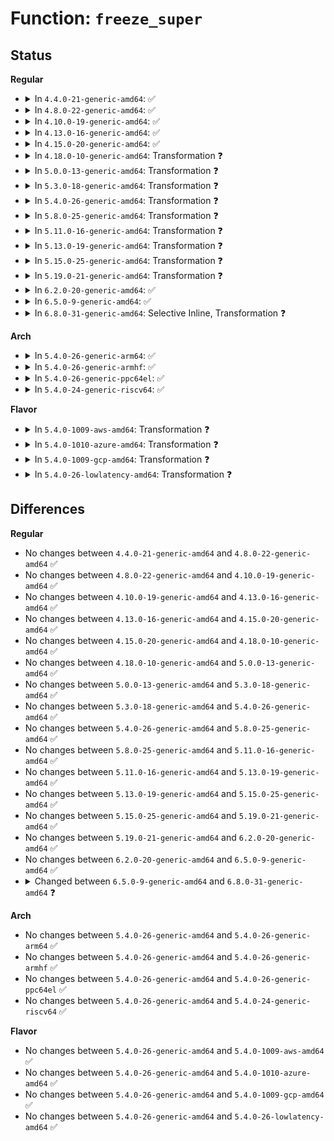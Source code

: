 # Function: <code>freeze_super</code>

## Status
<b>Regular</b>
<ul>
<li>
<details>
<summary>In <code>4.4.0-21-generic-amd64</code>: ✅</summary>

```c
int freeze_super(struct super_block * sb)
```

```json
{
  "name": "freeze_super",
  "collision_type": "Unique Global",
  "inline_type": "No",
  "funcs": [
    {
      "addr": 18446744071581003360,
      "name": "freeze_super",
      "external": true,
      "loc": "fs/super.c:1337",
      "file": "fs/super.c",
      "inline": "seen, unknown",
      "caller_inline": [],
      "caller_func": [
        "fs/ioctl.c:do_vfs_ioctl",
        "fs/block_dev.c:freeze_bdev"
      ]
    }
  ],
  "symbols": [
    {
      "addr": 18446744071581003360,
      "name": "freeze_super",
      "section": ".text",
      "bind": "STB_GLOBAL",
      "size": 389
    }
  ]
}
```
</details>
</li>
<li>
<details>
<summary>In <code>4.8.0-22-generic-amd64</code>: ✅</summary>

```c
int freeze_super(struct super_block * sb)
```

```json
{
  "name": "freeze_super",
  "collision_type": "Unique Global",
  "inline_type": "No",
  "funcs": [
    {
      "addr": 18446744071581161616,
      "name": "freeze_super",
      "external": true,
      "loc": "fs/super.c:1357",
      "file": "fs/super.c",
      "inline": "seen, unknown",
      "caller_inline": [],
      "caller_func": [
        "fs/ioctl.c:do_vfs_ioctl",
        "fs/block_dev.c:freeze_bdev"
      ]
    }
  ],
  "symbols": [
    {
      "addr": 18446744071581161616,
      "name": "freeze_super",
      "section": ".text",
      "bind": "STB_GLOBAL",
      "size": 389
    }
  ]
}
```
</details>
</li>
<li>
<details>
<summary>In <code>4.10.0-19-generic-amd64</code>: ✅</summary>

```c
int freeze_super(struct super_block * sb)
```

```json
{
  "name": "freeze_super",
  "collision_type": "Unique Global",
  "inline_type": "No",
  "funcs": [
    {
      "addr": 18446744071581238336,
      "name": "freeze_super",
      "external": true,
      "loc": "fs/super.c:1412",
      "file": "fs/super.c",
      "inline": "seen, unknown",
      "caller_inline": [],
      "caller_func": [
        "fs/ioctl.c:do_vfs_ioctl",
        "fs/block_dev.c:freeze_bdev"
      ]
    }
  ],
  "symbols": [
    {
      "addr": 18446744071581238336,
      "name": "freeze_super",
      "section": ".text",
      "bind": "STB_GLOBAL",
      "size": 413
    }
  ]
}
```
</details>
</li>
<li>
<details>
<summary>In <code>4.13.0-16-generic-amd64</code>: ✅</summary>

```c
int freeze_super(struct super_block * sb)
```

```json
{
  "name": "freeze_super",
  "collision_type": "Unique Global",
  "inline_type": "No",
  "funcs": [
    {
      "addr": 18446744071581285696,
      "name": "freeze_super",
      "external": true,
      "loc": "fs/super.c:1454",
      "file": "fs/super.c",
      "inline": "seen, unknown",
      "caller_inline": [],
      "caller_func": [
        "fs/ioctl.c:do_vfs_ioctl",
        "fs/block_dev.c:freeze_bdev"
      ]
    }
  ],
  "symbols": [
    {
      "addr": 18446744071581285696,
      "name": "freeze_super",
      "section": ".text",
      "bind": "STB_GLOBAL",
      "size": 413
    }
  ]
}
```
</details>
</li>
<li>
<details>
<summary>In <code>4.15.0-20-generic-amd64</code>: ✅</summary>

```c
int freeze_super(struct super_block * sb)
```

```json
{
  "name": "freeze_super",
  "collision_type": "Unique Global",
  "inline_type": "No",
  "funcs": [
    {
      "addr": 18446744071581425232,
      "name": "freeze_super",
      "external": true,
      "loc": "fs/super.c:1454",
      "file": "fs/super.c",
      "inline": "seen, unknown",
      "caller_inline": [],
      "caller_func": [
        "fs/ioctl.c:do_vfs_ioctl",
        "fs/block_dev.c:freeze_bdev"
      ]
    }
  ],
  "symbols": [
    {
      "addr": 18446744071581425232,
      "name": "freeze_super",
      "section": ".text",
      "bind": "STB_GLOBAL",
      "size": 416
    }
  ]
}
```
</details>
</li>
<li>
<details>
<summary>In <code>4.18.0-10-generic-amd64</code>: Transformation ❓</summary>

```c
int freeze_super(struct super_block * sb)
```

```json
{
  "name": "freeze_super",
  "collision_type": "Unique Global",
  "inline_type": "No",
  "funcs": [
    {
      "addr": 0,
      "name": "freeze_super",
      "external": true,
      "loc": "fs/super.c:1517",
      "file": "fs/super.c",
      "inline": "seen, unknown",
      "caller_inline": [],
      "caller_func": [
        "fs/ioctl.c:do_vfs_ioctl",
        "fs/block_dev.c:freeze_bdev"
      ]
    }
  ],
  "symbols": [
    {
      "addr": 18446744071581590440,
      "name": "freeze_super.cold.22",
      "section": ".text",
      "bind": "STB_LOCAL",
      "size": 95
    },
    {
      "addr": 18446744071581582960,
      "name": "freeze_super",
      "section": ".text",
      "bind": "STB_GLOBAL",
      "size": 330
    }
  ]
}
```
</details>
</li>
<li>
<details>
<summary>In <code>5.0.0-13-generic-amd64</code>: Transformation ❓</summary>

```c
int freeze_super(struct super_block * sb)
```

```json
{
  "name": "freeze_super",
  "collision_type": "Unique Global",
  "inline_type": "No",
  "funcs": [
    {
      "addr": 0,
      "name": "freeze_super",
      "external": true,
      "loc": "fs/super.c:1503",
      "file": "fs/super.c",
      "inline": "seen, unknown",
      "caller_inline": [],
      "caller_func": [
        "fs/ioctl.c:do_vfs_ioctl",
        "fs/block_dev.c:freeze_bdev"
      ]
    }
  ],
  "symbols": [
    {
      "addr": 18446744071581676411,
      "name": "freeze_super.cold.23",
      "section": ".text",
      "bind": "STB_LOCAL",
      "size": 95
    },
    {
      "addr": 18446744071581669296,
      "name": "freeze_super",
      "section": ".text",
      "bind": "STB_GLOBAL",
      "size": 330
    }
  ]
}
```
</details>
</li>
<li>
<details>
<summary>In <code>5.3.0-18-generic-amd64</code>: Transformation ❓</summary>

```c
int freeze_super(struct super_block * sb)
```

```json
{
  "name": "freeze_super",
  "collision_type": "Unique Global",
  "inline_type": "No",
  "funcs": [
    {
      "addr": 0,
      "name": "freeze_super",
      "external": true,
      "loc": "fs/super.c:1659",
      "file": "fs/super.c",
      "inline": "seen, unknown",
      "caller_inline": [],
      "caller_func": [
        "fs/ioctl.c:do_vfs_ioctl",
        "fs/block_dev.c:freeze_bdev"
      ]
    }
  ],
  "symbols": [
    {
      "addr": 18446744071581794287,
      "name": "freeze_super.cold",
      "section": ".text",
      "bind": "STB_LOCAL",
      "size": 97
    },
    {
      "addr": 18446744071581787376,
      "name": "freeze_super",
      "section": ".text",
      "bind": "STB_GLOBAL",
      "size": 349
    }
  ]
}
```
</details>
</li>
<li>
<details>
<summary>In <code>5.4.0-26-generic-amd64</code>: Transformation ❓</summary>

```c
int freeze_super(struct super_block * sb)
```

```json
{
  "name": "freeze_super",
  "collision_type": "Unique Global",
  "inline_type": "No",
  "funcs": [
    {
      "addr": 0,
      "name": "freeze_super",
      "external": true,
      "loc": "fs/super.c:1760",
      "file": "fs/super.c",
      "inline": "seen, unknown",
      "caller_inline": [],
      "caller_func": [
        "fs/ioctl.c:do_vfs_ioctl",
        "fs/block_dev.c:freeze_bdev"
      ]
    }
  ],
  "symbols": [
    {
      "addr": 18446744071581866912,
      "name": "freeze_super.cold",
      "section": ".text",
      "bind": "STB_LOCAL",
      "size": 97
    },
    {
      "addr": 18446744071581859744,
      "name": "freeze_super",
      "section": ".text",
      "bind": "STB_GLOBAL",
      "size": 349
    }
  ]
}
```
</details>
</li>
<li>
<details>
<summary>In <code>5.8.0-25-generic-amd64</code>: Transformation ❓</summary>

```c
int freeze_super(struct super_block * sb)
```

```json
{
  "name": "freeze_super",
  "collision_type": "Unique Global",
  "inline_type": "No",
  "funcs": [
    {
      "addr": 0,
      "name": "freeze_super",
      "external": true,
      "loc": "fs/super.c:1758",
      "file": "fs/super.c",
      "inline": "seen, unknown",
      "caller_inline": [],
      "caller_func": [
        "fs/ioctl.c:do_vfs_ioctl",
        "fs/block_dev.c:freeze_bdev"
      ]
    }
  ],
  "symbols": [
    {
      "addr": 18446744071582092964,
      "name": "freeze_super.cold",
      "section": ".text",
      "bind": "STB_LOCAL",
      "size": 73
    },
    {
      "addr": 18446744071582087344,
      "name": "freeze_super",
      "section": ".text",
      "bind": "STB_GLOBAL",
      "size": 310
    }
  ]
}
```
</details>
</li>
<li>
<details>
<summary>In <code>5.11.0-16-generic-amd64</code>: Transformation ❓</summary>

```c
int freeze_super(struct super_block * sb)
```

```json
{
  "name": "freeze_super",
  "collision_type": "Unique Global",
  "inline_type": "No",
  "funcs": [
    {
      "addr": 0,
      "name": "freeze_super",
      "external": true,
      "loc": "fs/super.c:1658",
      "file": "fs/super.c",
      "inline": "seen, unknown",
      "caller_inline": [],
      "caller_func": [
        "fs/ioctl.c:do_vfs_ioctl",
        "fs/block_dev.c:freeze_bdev"
      ]
    }
  ],
  "symbols": [
    {
      "addr": 18446744071591339376,
      "name": "freeze_super.cold",
      "section": ".text",
      "bind": "STB_LOCAL",
      "size": 73
    },
    {
      "addr": 18446744071582133008,
      "name": "freeze_super",
      "section": ".text",
      "bind": "STB_GLOBAL",
      "size": 310
    }
  ]
}
```
</details>
</li>
<li>
<details>
<summary>In <code>5.13.0-19-generic-amd64</code>: Transformation ❓</summary>

```c
int freeze_super(struct super_block * sb)
```

```json
{
  "name": "freeze_super",
  "collision_type": "Unique Global",
  "inline_type": "No",
  "funcs": [
    {
      "addr": 0,
      "name": "freeze_super",
      "external": true,
      "loc": "fs/super.c:1660",
      "file": "fs/super.c",
      "inline": "seen, unknown",
      "caller_inline": [],
      "caller_func": [
        "fs/ioctl.c:do_vfs_ioctl",
        "fs/block_dev.c:freeze_bdev"
      ]
    }
  ],
  "symbols": [
    {
      "addr": 18446744071591282092,
      "name": "freeze_super.cold",
      "section": ".text",
      "bind": "STB_LOCAL",
      "size": 73
    },
    {
      "addr": 18446744071582157776,
      "name": "freeze_super",
      "section": ".text",
      "bind": "STB_GLOBAL",
      "size": 310
    }
  ]
}
```
</details>
</li>
<li>
<details>
<summary>In <code>5.15.0-25-generic-amd64</code>: Transformation ❓</summary>

```c
int freeze_super(struct super_block * sb)
```

```json
{
  "name": "freeze_super",
  "collision_type": "Unique Global",
  "inline_type": "No",
  "funcs": [
    {
      "addr": 0,
      "name": "freeze_super",
      "external": true,
      "loc": "fs/super.c:1658",
      "file": "fs/super.c",
      "inline": "seen, unknown",
      "caller_inline": [],
      "caller_func": [
        "fs/ioctl.c:do_vfs_ioctl",
        "block/bdev.c:freeze_bdev"
      ]
    }
  ],
  "symbols": [
    {
      "addr": 18446744071592229028,
      "name": "freeze_super.cold",
      "section": ".text",
      "bind": "STB_LOCAL",
      "size": 78
    },
    {
      "addr": 18446744071582474656,
      "name": "freeze_super",
      "section": ".text",
      "bind": "STB_GLOBAL",
      "size": 414
    }
  ]
}
```
</details>
</li>
<li>
<details>
<summary>In <code>5.19.0-21-generic-amd64</code>: Transformation ❓</summary>

```c
int freeze_super(struct super_block * sb)
```

```json
{
  "name": "freeze_super",
  "collision_type": "Unique Global",
  "inline_type": "No",
  "funcs": [
    {
      "addr": 0,
      "name": "freeze_super",
      "external": true,
      "loc": "fs/super.c:1658",
      "file": "fs/super.c",
      "inline": "seen, unknown",
      "caller_inline": [],
      "caller_func": [
        "fs/ioctl.c:do_vfs_ioctl",
        "block/bdev.c:freeze_bdev"
      ]
    }
  ],
  "symbols": [
    {
      "addr": 18446744071594008559,
      "name": "freeze_super.cold",
      "section": ".text",
      "bind": "STB_LOCAL",
      "size": 73
    },
    {
      "addr": 18446744071582994816,
      "name": "freeze_super",
      "section": ".text",
      "bind": "STB_GLOBAL",
      "size": 383
    }
  ]
}
```
</details>
</li>
<li>
<details>
<summary>In <code>6.2.0-20-generic-amd64</code>: ✅</summary>

```c
int freeze_super(struct super_block * sb)
```

```json
{
  "name": "freeze_super",
  "collision_type": "Unique Global",
  "inline_type": "No",
  "funcs": [
    {
      "addr": 18446744071583556480,
      "name": "freeze_super",
      "external": true,
      "loc": "fs/super.c:1663",
      "file": "fs/super.c",
      "inline": "seen, unknown",
      "caller_inline": [],
      "caller_func": [
        "fs/ioctl.c:do_vfs_ioctl",
        "block/bdev.c:freeze_bdev"
      ]
    }
  ],
  "symbols": [
    {
      "addr": 18446744071583556480,
      "name": "freeze_super",
      "section": ".text",
      "bind": "STB_GLOBAL",
      "size": 449
    }
  ]
}
```
</details>
</li>
<li>
<details>
<summary>In <code>6.5.0-9-generic-amd64</code>: ✅</summary>

```c
int freeze_super(struct super_block * sb)
```

```json
{
  "name": "freeze_super",
  "collision_type": "Unique Global",
  "inline_type": "No",
  "funcs": [
    {
      "addr": 18446744071583773456,
      "name": "freeze_super",
      "external": true,
      "loc": "fs/super.c:1680",
      "file": "fs/super.c",
      "inline": "seen, unknown",
      "caller_inline": [],
      "caller_func": [
        "fs/ioctl.c:do_vfs_ioctl",
        "block/bdev.c:freeze_bdev"
      ]
    }
  ],
  "symbols": [
    {
      "addr": 18446744071583773456,
      "name": "freeze_super",
      "section": ".text",
      "bind": "STB_GLOBAL",
      "size": 394
    }
  ]
}
```
</details>
</li>
<li>
<details>
<summary>In <code>6.8.0-31-generic-amd64</code>: Selective Inline, Transformation ❓</summary>

```c
int freeze_super(struct super_block * sb, enum freeze_holder who)
```

```json
{
  "name": "freeze_super",
  "collision_type": "Unique Global",
  "inline_type": "Selective",
  "funcs": [
    {
      "addr": 18446744071583979959,
      "name": "freeze_super",
      "external": true,
      "loc": "fs/super.c:2021",
      "file": "fs/super.c",
      "inline": "not declared, inlined",
      "caller_inline": [
        "fs/super.c:fs_bdev_freeze"
      ],
      "caller_func": [
        "fs/super.c:fs_bdev_freeze",
        "fs/ioctl.c:do_vfs_ioctl"
      ]
    }
  ],
  "symbols": [
    {
      "addr": 18446744071583978608,
      "name": "freeze_super.part.0",
      "section": ".text",
      "bind": "STB_LOCAL",
      "size": 1126
    },
    {
      "addr": 18446744071583979760,
      "name": "freeze_super",
      "section": ".text",
      "bind": "STB_GLOBAL",
      "size": 72
    }
  ]
}
```
</details>
</li>
</ul>
<b>Arch</b>
<ul>
<li>
<details>
<summary>In <code>5.4.0-26-generic-arm64</code>: ✅</summary>

```c
int freeze_super(struct super_block * sb)
```

```json
{
  "name": "freeze_super",
  "collision_type": "Unique Global",
  "inline_type": "No",
  "funcs": [
    {
      "addr": 18446603336493329696,
      "name": "freeze_super",
      "external": true,
      "loc": "fs/super.c:1760",
      "file": "fs/super.c",
      "inline": "seen, unknown",
      "caller_inline": [],
      "caller_func": [
        "fs/ioctl.c:do_vfs_ioctl",
        "fs/block_dev.c:freeze_bdev"
      ]
    }
  ],
  "symbols": [
    {
      "addr": 18446603336493329696,
      "name": "freeze_super",
      "section": ".text",
      "bind": "STB_GLOBAL",
      "size": 420
    }
  ]
}
```
</details>
</li>
<li>
<details>
<summary>In <code>5.4.0-26-generic-armhf</code>: ✅</summary>

```c
int freeze_super(struct super_block * sb)
```

```json
{
  "name": "freeze_super",
  "collision_type": "Unique Global",
  "inline_type": "No",
  "funcs": [
    {
      "addr": 3226924324,
      "name": "freeze_super",
      "external": true,
      "loc": "fs/super.c:1760",
      "file": "fs/super.c",
      "inline": "seen, unknown",
      "caller_inline": [],
      "caller_func": [
        "fs/ioctl.c:do_vfs_ioctl",
        "fs/block_dev.c:freeze_bdev"
      ]
    }
  ],
  "symbols": [
    {
      "addr": 3226924324,
      "name": "freeze_super",
      "section": ".text",
      "bind": "STB_GLOBAL",
      "size": 404
    }
  ]
}
```
</details>
</li>
<li>
<details>
<summary>In <code>5.4.0-26-generic-ppc64el</code>: ✅</summary>

```c
int freeze_super(struct super_block * sb)
```

```json
{
  "name": "freeze_super",
  "collision_type": "Unique Global",
  "inline_type": "No",
  "funcs": [
    {
      "addr": 13835058055286869296,
      "name": "freeze_super",
      "external": true,
      "loc": "fs/super.c:1760",
      "file": "fs/super.c",
      "inline": "seen, unknown",
      "caller_inline": [],
      "caller_func": [
        "fs/ioctl.c:do_vfs_ioctl",
        "fs/block_dev.c:freeze_bdev"
      ]
    }
  ],
  "symbols": [
    {
      "addr": 13835058055286869296,
      "name": "freeze_super",
      "section": ".text",
      "bind": "STB_GLOBAL",
      "size": 604
    }
  ]
}
```
</details>
</li>
<li>
<details>
<summary>In <code>5.4.0-24-generic-riscv64</code>: ✅</summary>

```c
int freeze_super(struct super_block * sb)
```

```json
{
  "name": "freeze_super",
  "collision_type": "Unique Global",
  "inline_type": "No",
  "funcs": [
    {
      "addr": 18446743936273061156,
      "name": "freeze_super",
      "external": true,
      "loc": "fs/super.c:1760",
      "file": "fs/super.c",
      "inline": "seen, unknown",
      "caller_inline": [],
      "caller_func": [
        "fs/ioctl.c:do_vfs_ioctl",
        "fs/block_dev.c:freeze_bdev"
      ]
    }
  ],
  "symbols": [
    {
      "addr": 18446743936273061156,
      "name": "freeze_super",
      "section": ".text",
      "bind": "STB_GLOBAL",
      "size": 318
    }
  ]
}
```
</details>
</li>
</ul>
<b>Flavor</b>
<ul>
<li>
<details>
<summary>In <code>5.4.0-1009-aws-amd64</code>: Transformation ❓</summary>

```c
int freeze_super(struct super_block * sb)
```

```json
{
  "name": "freeze_super",
  "collision_type": "Unique Global",
  "inline_type": "No",
  "funcs": [
    {
      "addr": 0,
      "name": "freeze_super",
      "external": true,
      "loc": "fs/super.c:1760",
      "file": "fs/super.c",
      "inline": "seen, unknown",
      "caller_inline": [],
      "caller_func": [
        "fs/ioctl.c:do_vfs_ioctl",
        "fs/block_dev.c:freeze_bdev"
      ]
    }
  ],
  "symbols": [
    {
      "addr": 18446744071581835648,
      "name": "freeze_super.cold",
      "section": ".text",
      "bind": "STB_LOCAL",
      "size": 97
    },
    {
      "addr": 18446744071581828480,
      "name": "freeze_super",
      "section": ".text",
      "bind": "STB_GLOBAL",
      "size": 349
    }
  ]
}
```
</details>
</li>
<li>
<details>
<summary>In <code>5.4.0-1010-azure-amd64</code>: Transformation ❓</summary>

```c
int freeze_super(struct super_block * sb)
```

```json
{
  "name": "freeze_super",
  "collision_type": "Unique Global",
  "inline_type": "No",
  "funcs": [
    {
      "addr": 0,
      "name": "freeze_super",
      "external": true,
      "loc": "fs/super.c:1760",
      "file": "fs/super.c",
      "inline": "seen, unknown",
      "caller_inline": [],
      "caller_func": [
        "fs/ioctl.c:do_vfs_ioctl",
        "fs/block_dev.c:freeze_bdev"
      ]
    }
  ],
  "symbols": [
    {
      "addr": 18446744071581773312,
      "name": "freeze_super.cold",
      "section": ".text",
      "bind": "STB_LOCAL",
      "size": 97
    },
    {
      "addr": 18446744071581766144,
      "name": "freeze_super",
      "section": ".text",
      "bind": "STB_GLOBAL",
      "size": 349
    }
  ]
}
```
</details>
</li>
<li>
<details>
<summary>In <code>5.4.0-1009-gcp-amd64</code>: Transformation ❓</summary>

```c
int freeze_super(struct super_block * sb)
```

```json
{
  "name": "freeze_super",
  "collision_type": "Unique Global",
  "inline_type": "No",
  "funcs": [
    {
      "addr": 0,
      "name": "freeze_super",
      "external": true,
      "loc": "fs/super.c:1760",
      "file": "fs/super.c",
      "inline": "seen, unknown",
      "caller_inline": [],
      "caller_func": [
        "fs/ioctl.c:do_vfs_ioctl",
        "fs/block_dev.c:freeze_bdev"
      ]
    }
  ],
  "symbols": [
    {
      "addr": 18446744071581826960,
      "name": "freeze_super.cold",
      "section": ".text",
      "bind": "STB_LOCAL",
      "size": 97
    },
    {
      "addr": 18446744071581819792,
      "name": "freeze_super",
      "section": ".text",
      "bind": "STB_GLOBAL",
      "size": 349
    }
  ]
}
```
</details>
</li>
<li>
<details>
<summary>In <code>5.4.0-26-lowlatency-amd64</code>: Transformation ❓</summary>

```c
int freeze_super(struct super_block * sb)
```

```json
{
  "name": "freeze_super",
  "collision_type": "Unique Global",
  "inline_type": "No",
  "funcs": [
    {
      "addr": 0,
      "name": "freeze_super",
      "external": true,
      "loc": "fs/super.c:1760",
      "file": "fs/super.c",
      "inline": "seen, unknown",
      "caller_inline": [],
      "caller_func": [
        "fs/ioctl.c:do_vfs_ioctl",
        "fs/block_dev.c:freeze_bdev"
      ]
    }
  ],
  "symbols": [
    {
      "addr": 18446744071581896168,
      "name": "freeze_super.cold",
      "section": ".text",
      "bind": "STB_LOCAL",
      "size": 97
    },
    {
      "addr": 18446744071581888256,
      "name": "freeze_super",
      "section": ".text",
      "bind": "STB_GLOBAL",
      "size": 349
    }
  ]
}
```
</details>
</li>
</ul>

## Differences
<b>Regular</b>
<ul>
<li>
No changes between <code>4.4.0-21-generic-amd64</code> and <code>4.8.0-22-generic-amd64</code> ✅
</li>
<li>
No changes between <code>4.8.0-22-generic-amd64</code> and <code>4.10.0-19-generic-amd64</code> ✅
</li>
<li>
No changes between <code>4.10.0-19-generic-amd64</code> and <code>4.13.0-16-generic-amd64</code> ✅
</li>
<li>
No changes between <code>4.13.0-16-generic-amd64</code> and <code>4.15.0-20-generic-amd64</code> ✅
</li>
<li>
No changes between <code>4.15.0-20-generic-amd64</code> and <code>4.18.0-10-generic-amd64</code> ✅
</li>
<li>
No changes between <code>4.18.0-10-generic-amd64</code> and <code>5.0.0-13-generic-amd64</code> ✅
</li>
<li>
No changes between <code>5.0.0-13-generic-amd64</code> and <code>5.3.0-18-generic-amd64</code> ✅
</li>
<li>
No changes between <code>5.3.0-18-generic-amd64</code> and <code>5.4.0-26-generic-amd64</code> ✅
</li>
<li>
No changes between <code>5.4.0-26-generic-amd64</code> and <code>5.8.0-25-generic-amd64</code> ✅
</li>
<li>
No changes between <code>5.8.0-25-generic-amd64</code> and <code>5.11.0-16-generic-amd64</code> ✅
</li>
<li>
No changes between <code>5.11.0-16-generic-amd64</code> and <code>5.13.0-19-generic-amd64</code> ✅
</li>
<li>
No changes between <code>5.13.0-19-generic-amd64</code> and <code>5.15.0-25-generic-amd64</code> ✅
</li>
<li>
No changes between <code>5.15.0-25-generic-amd64</code> and <code>5.19.0-21-generic-amd64</code> ✅
</li>
<li>
No changes between <code>5.19.0-21-generic-amd64</code> and <code>6.2.0-20-generic-amd64</code> ✅
</li>
<li>
No changes between <code>6.2.0-20-generic-amd64</code> and <code>6.5.0-9-generic-amd64</code> ✅
</li>
<li>
<details>
<summary>Changed between <code>6.5.0-9-generic-amd64</code> and <code>6.8.0-31-generic-amd64</code> ❓</summary>
<ul>
<li>
<b>Param added. </b>
<code>enum freeze_holder who</code>
</li>
</ul>
</details>
</li>
</ul>
<b>Arch</b>
<ul>
<li>
No changes between <code>5.4.0-26-generic-amd64</code> and <code>5.4.0-26-generic-arm64</code> ✅
</li>
<li>
No changes between <code>5.4.0-26-generic-amd64</code> and <code>5.4.0-26-generic-armhf</code> ✅
</li>
<li>
No changes between <code>5.4.0-26-generic-amd64</code> and <code>5.4.0-26-generic-ppc64el</code> ✅
</li>
<li>
No changes between <code>5.4.0-26-generic-amd64</code> and <code>5.4.0-24-generic-riscv64</code> ✅
</li>
</ul>
<b>Flavor</b>
<ul>
<li>
No changes between <code>5.4.0-26-generic-amd64</code> and <code>5.4.0-1009-aws-amd64</code> ✅
</li>
<li>
No changes between <code>5.4.0-26-generic-amd64</code> and <code>5.4.0-1010-azure-amd64</code> ✅
</li>
<li>
No changes between <code>5.4.0-26-generic-amd64</code> and <code>5.4.0-1009-gcp-amd64</code> ✅
</li>
<li>
No changes between <code>5.4.0-26-generic-amd64</code> and <code>5.4.0-26-lowlatency-amd64</code> ✅
</li>
</ul>
